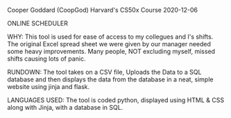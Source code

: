 Cooper Goddard (CoopGod)
Harvard's CS50x Course
2020-12-06

ONLINE SCHEDULER

WHY:
This tool is used for ease of access to my collegues and I's shifts.
The original Excel spread sheet we were given by our manager needed some heavy improvements.
Many people, NOT excluding myself, missed shifts causing lots of panic.

RUNDOWN:
The tool takes on a CSV file, Uploads the Data to a SQL database and then displays the data from the database in a neat, simple website using jinja and flask.

LANGUAGES USED:
The tool is coded python, displayed using HTML & CSS along with Jinja, with a database in SQL.